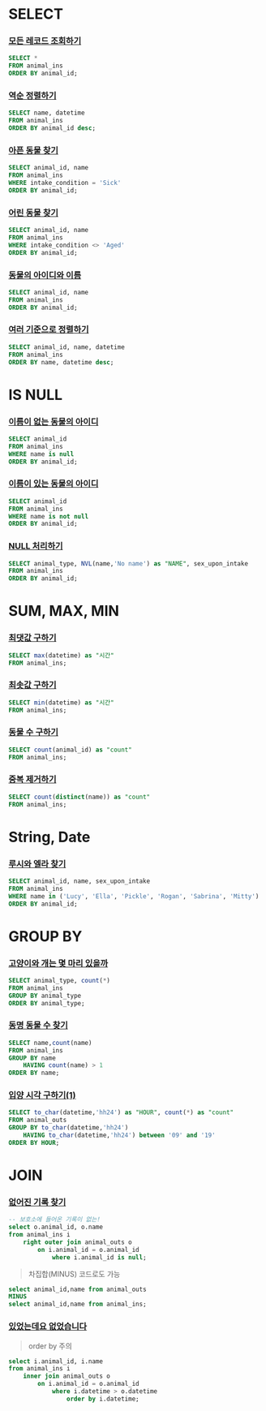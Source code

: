 # SELECT
### [모든 레코드 조회하기](https://programmers.co.kr/learn/courses/30/lessons/59034?language=oracle)
```sql
SELECT *
FROM animal_ins
ORDER BY animal_id;
```
### [역순 정렬하기](https://programmers.co.kr/learn/courses/30/lessons/59035)
```sql
SELECT name, datetime
FROM animal_ins
ORDER BY animal_id desc;
```
### [아픈 동물 찾기](https://programmers.co.kr/learn/courses/30/lessons/59036)
```sql
SELECT animal_id, name
FROM animal_ins
WHERE intake_condition = 'Sick'
ORDER BY animal_id;
```
### [어린 동물 찾기](https://programmers.co.kr/learn/courses/30/lessons/59037)
```sql
SELECT animal_id, name
FROM animal_ins
WHERE intake_condition <> 'Aged'
ORDER BY animal_id;
```
### [동물의 아이디와 이름](https://programmers.co.kr/learn/courses/30/lessons/59403)
```sql
SELECT animal_id, name
FROM animal_ins
ORDER BY animal_id;
```
### [여러 기준으로 정렬하기](https://programmers.co.kr/learn/courses/30/lessons/59404)
```sql
SELECT animal_id, name, datetime
FROM animal_ins
ORDER BY name, datetime desc;
```

# IS NULL
### [이름이 없는 동물의 아이디](https://programmers.co.kr/learn/courses/30/lessons/59039)
```sql
SELECT animal_id
FROM animal_ins
WHERE name is null
ORDER BY animal_id;
```
### [이름이 있는 동물의 아이디](https://programmers.co.kr/learn/courses/30/lessons/59407)
```sql
SELECT animal_id
FROM animal_ins
WHERE name is not null
ORDER BY animal_id;
```
### [NULL 처리하기](https://programmers.co.kr/learn/courses/30/lessons/59410)
```sql
SELECT animal_type, NVL(name,'No name') as "NAME", sex_upon_intake
FROM animal_ins
ORDER BY animal_id;
```

# SUM, MAX, MIN
### [최댓값 구하기](https://programmers.co.kr/learn/courses/30/lessons/59415)
```sql
SELECT max(datetime) as "시간"
FROM animal_ins;
```
### [최솟값 구하기](https://programmers.co.kr/learn/courses/30/lessons/59415)
```sql
SELECT min(datetime) as "시간"
FROM animal_ins;
```
### [동물 수 구하기](https://programmers.co.kr/learn/courses/30/lessons/59406)
```sql
SELECT count(animal_id) as "count"
FROM animal_ins;
```
### [중복 제거하기](https://programmers.co.kr/learn/courses/30/lessons/59408)
```sql
SELECT count(distinct(name)) as "count"
FROM animal_ins;
```

# String, Date
### [루시와 엘라 찾기](https://programmers.co.kr/learn/courses/30/lessons/59046)
```sql
SELECT animal_id, name, sex_upon_intake
FROM animal_ins
WHERE name in ('Lucy', 'Ella', 'Pickle', 'Rogan', 'Sabrina', 'Mitty')
ORDER BY animal_id;
```

# GROUP BY
### [고양이와 개는 몇 마리 있을까](https://programmers.co.kr/learn/courses/30/lessons/59040)
```sql
SELECT animal_type, count(*)
FROM animal_ins
GROUP BY animal_type
ORDER BY animal_type;
```

### [동명 동물 수 찾기](https://programmers.co.kr/learn/courses/30/lessons/59041)
```sql
SELECT name,count(name)
FROM animal_ins
GROUP BY name
    HAVING count(name) > 1
ORDER BY name;
```

### [입양 시각 구하기(1)](https://programmers.co.kr/learn/courses/30/lessons/59412)
```sql
SELECT to_char(datetime,'hh24') as "HOUR", count(*) as "count"
FROM animal_outs
GROUP BY to_char(datetime,'hh24')
    HAVING to_char(datetime,'hh24') between '09' and '19'
ORDER BY HOUR;
```

# JOIN
### [없어진 기록 찾기](https://programmers.co.kr/learn/courses/30/lessons/59042)
```sql
-- 보호소에 들어온 기록이 없는!
select o.animal_id, o.name
from animal_ins i
    right outer join animal_outs o
        on i.animal_id = o.animal_id
            where i.animal_id is null;
```
> 차집합(MINUS) 코드로도 가능
```sql
select animal_id,name from animal_outs
MINUS
select animal_id,name from animal_ins;
```

### [있었는데요 없었습니다](https://programmers.co.kr/learn/courses/30/lessons/59043)
> order by 주의
```sql
select i.animal_id, i.name
from animal_ins i
    inner join animal_outs o
        on i.animal_id = o.animal_id
            where i.datetime > o.datetime
                order by i.datetime;
```

